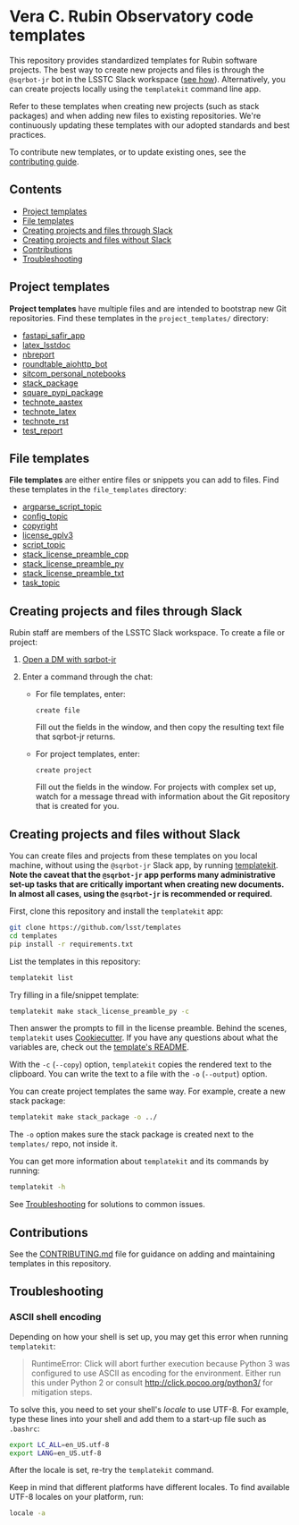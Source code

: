 # Vera C. Rubin Observatory code templates

This repository provides standardized templates for Rubin software projects.
The best way to create new projects and files is through the `@sqrbot-jr` bot in the LSSTC Slack workspace ([see how](#creating-projects-and-files-through-slack)).
Alternatively, you can create projects locally using the `templatekit` command line app.

Refer to these templates when creating new projects (such as stack packages) and when adding new files to existing repositories.
We're continuously updating these templates with our adopted standards and best practices.

To contribute new templates, or to update existing ones, see the [contributing guide](CONTRIBUTING.md).

## Contents

- [Project templates](#project-templates)
- [File templates](#file-templates)
- [Creating projects and files through Slack](#creating-projects-and-files-through-slack)
- [Creating projects and files without Slack](#creating-projects-and-files-without-slack)
- [Contributions](#contributions)
- [Troubleshooting](#troubleshooting)

## Project templates

**Project templates** have multiple files and are intended to bootstrap new Git repositories.
Find these templates in the `project_templates/` directory:

- [fastapi_safir_app](project_templates/fastapi_safir_app/)
- [latex_lsstdoc](project_templates/latex_lsstdoc/)
- [nbreport](project_templates/nbreport/)
- [roundtable_aiohttp_bot](project_templates/roundtable_aiohttp_bot/)
- [sitcom_personal_notebooks](project_templates/sitcom_personal_notebooks/)
- [stack_package](project_templates/stack_package/)
- [square_pypi_package](project_templates/square_pypi_package/)
- [technote_aastex](project_templates/technote_aastex/)
- [technote_latex](project_templates/technote_latex/)
- [technote_rst](project_templates/technote_rst/)
- [test_report](project_templates/test_report/)

## File templates

**File templates** are either entire files or snippets you can add to files.
Find these templates in the `file_templates` directory:

- [argparse_script_topic](file_templates/argparse_script_topic)
- [config_topic](file_templates/config_topic)
- [copyright](file_templates/copyright)
- [license_gplv3](file_templates/license_gplv3)
- [script_topic](file_templates/script_topic)
- [stack_license_preamble_cpp](file_templates/stack_license_preamble_cpp)
- [stack_license_preamble_py](file_templates/stack_license_preamble_py)
- [stack_license_preamble_txt](file_templates/stack_license_preamble_txt)
- [task_topic](file_templates/task_topic)

## Creating projects and files through Slack

Rubin staff are members of the LSSTC Slack workspace.
To create a file or project:

1. [Open a DM with sqrbot-jr](https://slack.com/app_redirect?app=AF2U6ADV3&team=T06D204F2)
2. Enter a command through the chat:

   - For file templates, enter:

     ```
     create file
     ```

     Fill out the fields in the window, and then copy the resulting text file that sqrbot-jr returns.

   - For project templates, enter:

     ```
     create project
     ```

     Fill out the fields in the window.
     For projects with complex set up, watch for a message thread with information about the Git repository that is created for you.

## Creating projects and files without Slack

You can create files and projects from these templates on you local machine, without using the `@sqrbot-jr` Slack app, by running [templatekit](https://templatekit.lsst.io).
**Note the caveat that the `@sqrbot-jr` app performs many administrative set-up tasks that are critically important when creating new documents. In almost all cases, using the `@sqrbot-jr` is recommended or required.**

First, clone this repository and install the `templatekit` app:

```bash
git clone https://github.com/lsst/templates
cd templates
pip install -r requirements.txt
```

List the templates in this repository:

```bash
templatekit list
```

Try filling in a file/snippet template:

```bash
templatekit make stack_license_preamble_py -c
```

Then answer the prompts to fill in the license preamble.
Behind the scenes, `templatekit` uses [Cookiecutter](https://cookiecutter.readthedocs.io).
If you have any questions about what the variables are, check out the [template's README](file_templates/stack_license_preamble_py).

With the `-c` (`--copy`) option, `templatekit` copies the rendered text to the clipboard.
You can write the text to a file with the `-o` (`--output`) option.

You can create project templates the same way.
For example, create a new stack package:

```bash
templatekit make stack_package -o ../
```

The `-o` option makes sure the stack package is created next to the `templates/` repo, not inside it.

You can get more information about `templatekit` and its commands by running:

```bash
templatekit -h
```

See [Troubleshooting](#troubleshooting) for solutions to common issues.

## Contributions

See the [CONTRIBUTING.md](CONTRIBUTING.md) file for guidance on adding and maintaining templates in this repository.

## Troubleshooting

### ASCII shell encoding

Depending on how your shell is set up, you may get this error when running `templatekit`:

> RuntimeError: Click will abort further execution because Python 3 was configured to use ASCII as encoding for the environment.  Either run this under Python 2 or consult http://click.pocoo.org/python3/ for mitigation steps.

To solve this, you need to set your shell's *locale* to use UTF-8.
For example, type these lines into your shell and add them to a start-up file such as ``.bashrc``:

```bash
export LC_ALL=en_US.utf-8
export LANG=en_US.utf-8
```

After the locale is set, re-try the `templatekit` command.

Keep in mind that different platforms have different locales.
To find available UTF-8 locales on your platform, run:

```bash
locale -a
```
